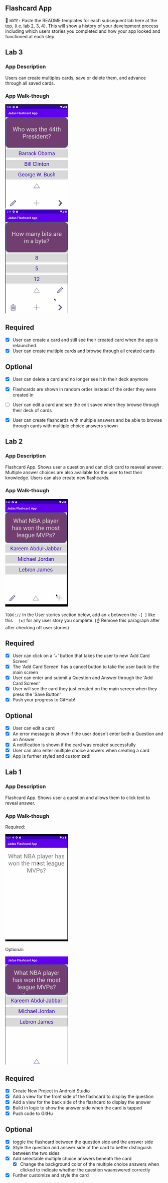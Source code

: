 ## Flashcard App

📝 `NOTE:` Paste the README templates for each subsequent lab here at the top, (i.e. lab 2, 3, 4). This will show a history of your development process including which users stories you completed and how your app looked and functioned at each step.
## Lab 3

### App Description
Users can create multiples cards, save or delete them, and advance through all saved cards.

### App Walk-though

<img src="https://github.com/jry2112/CodePathFlashcardApp/blob/master/Demos/Flashcard3Required.gif" width=200><br>
<img src="https://github.com/jry2112/CodePathFlashcardApp/blob/master/Demos/Flashcard3Optional1.gif" width=200><br>

## Required
- [x] User can create a card and still see their created card when the app is relaunched.
- [x] User can create multiple cards and browse through all created cards

## Optional
- [x] User can delete a card and no longer see it in their deck anymore
- [x] Flashcards are shown in random order instead of the order they were created in
- [ ] User can edit a card and see the edit saved when they browse through their deck of cards
- [x] User can create flashcards with multiple answers and be able to browse through cards with multiple choice answers shown


## Lab 2

### App Description
Flashcard App. Shows user a question and can click card to reaveal answer. Multiple answer choices are also available for the user to test their knowledge. Users can also create new flashcards.

### App Walk-though

<img src="https://raw.githubusercontent.com/jry2112/CodePathFlashcardApp/master/Demos/Flashcard2Optional.gif" width=200><br>

`TODO://` In the User stories section below, add an `x` between the `-[ ]` like this `- [x]` for any user story you complete. (☝️ Remove this paragraph after after checking off user stories)

## Required
- [x] User can click on a ‘+’ button that takes the user to new ‘Add Card Screen’
- [x] The 'Add Card Screen' has a cancel button to take the user back to the main screen
- [x] User can enter and submit a Question and Answer through the 'Add Card Screen'
- [x] User will see the card they just created on the main screen when they press the 'Save Button'
- [x] Push your progress to GitHub!

## Optional
- [x] User can edit a card
- [x] An error message is shown if the user doesn't enter both a Question and an Answer
- [x] A notification is shown if the card was created successfully
- [x] User can also enter multiple choice answers when creating a card
- [x] App is further styled and customized!

## Lab 1

### App Description
Flashcard App. Shows user a question and allows them to click text to reveal answer.

### App Walk-though
Required:

<img src="https://raw.githubusercontent.com/jry2112/CodePathFlashcardApp/master/Demos/Flashcard1Required.gif" width=200><br>

Optional:

<img src="https://raw.githubusercontent.com/jry2112/CodePathFlashcardApp/master/Demos/Flashcard1Optional.gif" width=200><br>
## Required
- [x] Create New Project in Android Studio
- [x] Add a view for the front side of the flashcard to display the question
- [x] Add a view for the back side of the flashcard to display the answer
- [x] Build in logic to show the answer side when the card is tapped
- [x] Push code to GitHu
## Optional
- [x] toggle the flashcard between the question side and the answer side
- [x] Style the question and answer side of the card to better distinguish between the two sides
- [x] Add selectable multiple choice answers beneath the card
   - [x] Change the background color of the multiple choice answers when clicked to indicate whether the question waanswered correctly
- [x] Further customize and style the card
